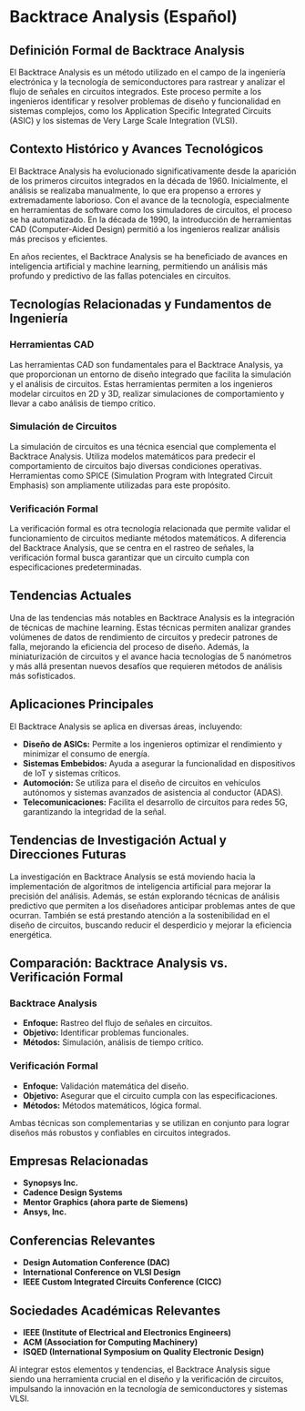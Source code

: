 # Backtrace Analysis (Español)

## Definición Formal de Backtrace Analysis

El Backtrace Analysis es un método utilizado en el campo de la ingeniería electrónica y la tecnología de semiconductores para rastrear y analizar el flujo de señales en circuitos integrados. Este proceso permite a los ingenieros identificar y resolver problemas de diseño y funcionalidad en sistemas complejos, como los Application Specific Integrated Circuits (ASIC) y los sistemas de Very Large Scale Integration (VLSI). 

## Contexto Histórico y Avances Tecnológicos

El Backtrace Analysis ha evolucionado significativamente desde la aparición de los primeros circuitos integrados en la década de 1960. Inicialmente, el análisis se realizaba manualmente, lo que era propenso a errores y extremadamente laborioso. Con el avance de la tecnología, especialmente en herramientas de software como los simuladores de circuitos, el proceso se ha automatizado. En la década de 1990, la introducción de herramientas CAD (Computer-Aided Design) permitió a los ingenieros realizar análisis más precisos y eficientes.

En años recientes, el Backtrace Analysis se ha beneficiado de avances en inteligencia artificial y machine learning, permitiendo un análisis más profundo y predictivo de las fallas potenciales en circuitos.

## Tecnologías Relacionadas y Fundamentos de Ingeniería

### Herramientas CAD

Las herramientas CAD son fundamentales para el Backtrace Analysis, ya que proporcionan un entorno de diseño integrado que facilita la simulación y el análisis de circuitos. Estas herramientas permiten a los ingenieros modelar circuitos en 2D y 3D, realizar simulaciones de comportamiento y llevar a cabo análisis de tiempo crítico.

### Simulación de Circuitos

La simulación de circuitos es una técnica esencial que complementa el Backtrace Analysis. Utiliza modelos matemáticos para predecir el comportamiento de circuitos bajo diversas condiciones operativas. Herramientas como SPICE (Simulation Program with Integrated Circuit Emphasis) son ampliamente utilizadas para este propósito.

### Verificación Formal

La verificación formal es otra tecnología relacionada que permite validar el funcionamiento de circuitos mediante métodos matemáticos. A diferencia del Backtrace Analysis, que se centra en el rastreo de señales, la verificación formal busca garantizar que un circuito cumpla con especificaciones predeterminadas.

## Tendencias Actuales

Una de las tendencias más notables en Backtrace Analysis es la integración de técnicas de machine learning. Estas técnicas permiten analizar grandes volúmenes de datos de rendimiento de circuitos y predecir patrones de falla, mejorando la eficiencia del proceso de diseño. Además, la miniaturización de circuitos y el avance hacia tecnologías de 5 nanómetros y más allá presentan nuevos desafíos que requieren métodos de análisis más sofisticados.

## Aplicaciones Principales

El Backtrace Analysis se aplica en diversas áreas, incluyendo:

- **Diseño de ASICs:** Permite a los ingenieros optimizar el rendimiento y minimizar el consumo de energía.
- **Sistemas Embebidos:** Ayuda a asegurar la funcionalidad en dispositivos de IoT y sistemas críticos.
- **Automoción:** Se utiliza para el diseño de circuitos en vehículos autónomos y sistemas avanzados de asistencia al conductor (ADAS).
- **Telecomunicaciones:** Facilita el desarrollo de circuitos para redes 5G, garantizando la integridad de la señal.

## Tendencias de Investigación Actual y Direcciones Futuras

La investigación en Backtrace Analysis se está moviendo hacia la implementación de algoritmos de inteligencia artificial para mejorar la precisión del análisis. Además, se están explorando técnicas de análisis predictivo que permiten a los diseñadores anticipar problemas antes de que ocurran. También se está prestando atención a la sostenibilidad en el diseño de circuitos, buscando reducir el desperdicio y mejorar la eficiencia energética.

## Comparación: Backtrace Analysis vs. Verificación Formal

### Backtrace Analysis

- **Enfoque:** Rastreo del flujo de señales en circuitos.
- **Objetivo:** Identificar problemas funcionales.
- **Métodos:** Simulación, análisis de tiempo crítico.

### Verificación Formal

- **Enfoque:** Validación matemática del diseño.
- **Objetivo:** Asegurar que el circuito cumpla con las especificaciones.
- **Métodos:** Métodos matemáticos, lógica formal.

Ambas técnicas son complementarias y se utilizan en conjunto para lograr diseños más robustos y confiables en circuitos integrados.

## Empresas Relacionadas

- **Synopsys Inc.**
- **Cadence Design Systems**
- **Mentor Graphics (ahora parte de Siemens)**
- **Ansys, Inc.**

## Conferencias Relevantes

- **Design Automation Conference (DAC)**
- **International Conference on VLSI Design**
- **IEEE Custom Integrated Circuits Conference (CICC)**

## Sociedades Académicas Relevantes

- **IEEE (Institute of Electrical and Electronics Engineers)**
- **ACM (Association for Computing Machinery)**
- **ISQED (International Symposium on Quality Electronic Design)**

Al integrar estos elementos y tendencias, el Backtrace Analysis sigue siendo una herramienta crucial en el diseño y la verificación de circuitos, impulsando la innovación en la tecnología de semiconductores y sistemas VLSI.